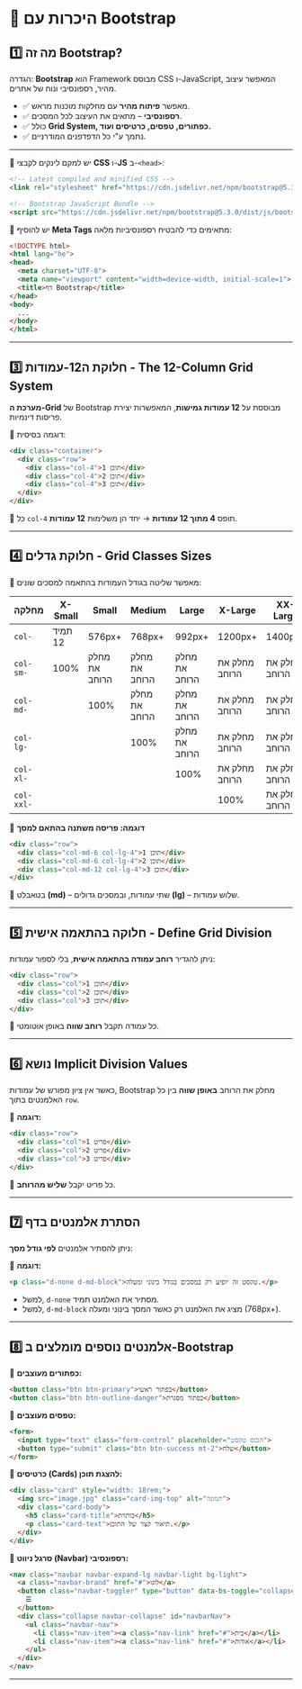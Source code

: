 # 📌 היכרות עם Bootstrap

## **1️⃣ מה זה Bootstrap?**
הגדרה: **Bootstrap** הוא Framework מבוסס CSS ו-JavaScript, המאפשר עיצוב מהיר, רספונסיבי ונוח של אתרים. 

- ✅ מאפשר **פיתוח מהיר** עם מחלקות מוכנות מראש.
- ✅ **רספונסיבי** – מתאים את העיצוב לכל המסכים.
- ✅ כולל **Grid System, כפתורים, טפסים, כרטיסים ועוד.**
- ✅ נתמך ע"י כל הדפדפנים המודרניים.

---
📌 יש למקם לינקים לקבצי **CSS** ו-**JS** ב-`<head>`:
```html
<!-- Latest compiled and minified CSS -->
<link rel="stylesheet" href="https://cdn.jsdelivr.net/npm/bootstrap@5.3.0/dist/css/bootstrap.min.css">

<!-- Bootstrap JavaScript Bundle -->
<script src="https://cdn.jsdelivr.net/npm/bootstrap@5.3.0/dist/js/bootstrap.bundle.min.js"></script>
```
📌 יש להוסיף **Meta Tags** מתאימים כדי להבטיח רספונסיביות מלאה:
```html
<!DOCTYPE html>
<html lang="he">
<head>
  <meta charset="UTF-8">
  <meta name="viewport" content="width=device-width, initial-scale=1">
  <title>דף Bootstrap</title>
</head>
<body>
  ...
</body>
</html>
```
---

## **3️⃣ חלוקת ה12-עמודות - The 12-Column Grid System**
**מערכת ה-Grid** של Bootstrap מבוססת על **12 עמודות גמישות**, המאפשרות יצירת פריסות דינמיות.

📌 דוגמה בסיסית:
```html
<div class="container">
  <div class="row">
    <div class="col-4">תוכן 1</div>
    <div class="col-4">תוכן 2</div>
    <div class="col-4">תוכן 3</div>
  </div>
</div>
```
🔹 כל `col-4` תופס **4 מתוך 12 עמודות** → יחד הן משלימות **12 עמודות**.

---

## **4️⃣ חלוקת גדלים - Grid Classes Sizes**
📌 מאפשר שליטה בגודל העמודות בהתאמה למסכים שונים:

| **מחלקה**    | **X-Small** | **Small** | **Medium** | **Large** | **X-Large** | **XX-Large** |
|--------------|-------------|-----------|------------|-----------|-------------|--------------|
| `col-`       | תמיד 12     | 576px+    | 768px+     | 992px+    | 1200px+     | 1400px+      |
| `col-sm-`    | 100%        | מחלק את הרוחב | מחלק את הרוחב | מחלק את הרוחב | מחלק את הרוחב | מחלק את הרוחב |
| `col-md-`    |             | 100%      | מחלק את הרוחב | מחלק את הרוחב | מחלק את הרוחב | מחלק את הרוחב |
| `col-lg-`    |             |           | 100%       | מחלק את הרוחב | מחלק את הרוחב | מחלק את הרוחב |
| `col-xl-`    |             |           |            | 100%      | מחלק את הרוחב | מחלק את הרוחב |
| `col-xxl-`   |             |           |            |           | 100%         | מחלק את הרוחב |

📌 **דוגמה: פריסה משתנה בהתאם למסך**
```html
<div class="row">
  <div class="col-md-6 col-lg-4">תוכן 1</div>
  <div class="col-md-6 col-lg-4">תוכן 2</div>
  <div class="col-md-12 col-lg-4">תוכן 3</div>
</div>
```
🔹 בטאבלט **(md)** – שתי עמודות, ובמסכים גדולים **(lg)** – שלוש עמודות.

---

## **5️⃣ חלוקה בהתאמה אישית - Define Grid Division**
ניתן להגדיר **רוחב עמודה בהתאמה אישית**, בלי לספור עמודות:
```html
<div class="row">
  <div class="col">תוכן 1</div>
  <div class="col">תוכן 2</div>
  <div class="col">תוכן 3</div>
</div>
```
🔹 כל עמודה תקבל **רוחב שווה** באופן אוטומטי.

---

## **6️⃣ נושא Implicit Division Values**
כאשר אין ציון מפורש של עמודות, Bootstrap מחלק את הרוחב **באופן שווה** בין כל האלמנטים בתוך `row`.

📌 **דוגמה:**
```html
<div class="row">
  <div class="col">פריט 1</div>
  <div class="col">פריט 2</div>
  <div class="col">פריט 3</div>
</div>
```
🔹 כל פריט יקבל **שליש מהרוחב**.

---

## **7️⃣ הסתרת אלמנטים בדף**
ניתן להסתיר אלמנטים **לפי גודל מסך**:

📌 **דוגמה:**
```html
<p class="d-none d-md-block">טקסט זה יופיע רק במסכים בגודל בינוני ומעלה.</p>
```
- למשל, `d-none` מסתיר את האלמנט תמיד.
- למשל, `d-md-block` מציג את האלמנט רק כאשר המסך בינוני ומעלה (768px+).

---

## **8️⃣ אלמנטים נוספים מומלצים ב-Bootstrap**
📌 **כפתורים מעוצבים:**
```html
<button class="btn btn-primary">כפתור ראשי</button>
<button class="btn btn-outline-danger">כפתור מסגרת</button>
```

📌 **טפסים מעוצבים:**
```html
<form>
  <input type="text" class="form-control" placeholder="הכנס טקסט">
  <button type="submit" class="btn btn-success mt-2">שלח</button>
</form>
```

📌 **כרטיסים (Cards) להצגת תוכן:**
```html
<div class="card" style="width: 18rem;">
  <img src="image.jpg" class="card-img-top" alt="תמונה">
  <div class="card-body">
    <h5 class="card-title">כותרת</h5>
    <p class="card-text">תיאור קצר של התוכן.</p>
  </div>
</div>
```

📌 **סרגל ניווט (Navbar) רספונסיבי:**
```html
<nav class="navbar navbar-expand-lg navbar-light bg-light">
  <a class="navbar-brand" href="#">לוגו</a>
  <button class="navbar-toggler" type="button" data-bs-toggle="collapse" data-bs-target="#navbarNav">
    ☰
  </button>
  <div class="collapse navbar-collapse" id="navbarNav">
    <ul class="navbar-nav">
      <li class="nav-item"><a class="nav-link" href="#">בית</a></li>
      <li class="nav-item"><a class="nav-link" href="#">אודות</a></li>
    </ul>
  </div>
</nav>
```

---
